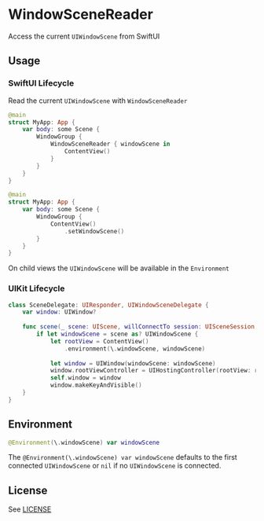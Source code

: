 # WindowSceneReader

Access the current `UIWindowScene` from SwiftUI

## Usage

### SwiftUI Lifecycle

Read the current `UIWindowScene` with `WindowSceneReader`

```swift
@main
struct MyApp: App {
    var body: some Scene {
        WindowGroup {
            WindowSceneReader { windowScene in
                ContentView()
            }
        }
    }
}
```

```swift
@main
struct MyApp: App {
    var body: some Scene {
        WindowGroup {
            ContentView()
                .setWindowScene()
        }
    }
}
```

On child views the `UIWindowScene` will be available in the `Environment`

### UIKit Lifecycle

```swift
class SceneDelegate: UIResponder, UIWindowSceneDelegate {
    var window: UIWindow?
    
    func scene(_ scene: UIScene, willConnectTo session: UISceneSession, options connectionOptions: UIScene.ConnectionOptions) {
        if let windowScene = scene as? UIWindowScene {
            let rootView = ContentView()
                .environment(\.windowScene, windowScene)
            
            let window = UIWindow(windowScene: windowScene)
            window.rootViewController = UIHostingController(rootView: rootView)
            self.window = window
            window.makeKeyAndVisible()
    }
}
```

## Environment

```swift
@Environment(\.windowScene) var windowScene
```

The `@Environment(\.windowScene) var windowScene` defaults to the first connected `UIWindowScene` or `nil` if no `UIWindowScene` is connected.

## License

See [LICENSE](LICENSE)
